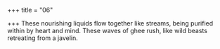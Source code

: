 +++
title = "06"

+++
These nourishing liquids flow together like streams, being purified  within by heart and mind.
These waves of ghee rush, like wild beasts retreating from a javelin. 